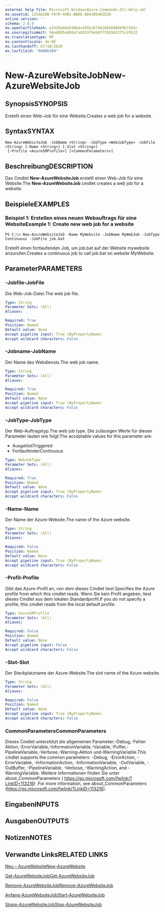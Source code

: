 ```yaml
---
external help file: Microsoft.WindowsAzure.Commands.dll-Help.xml
ms.assetid: 1254A28B-F670-44B2-BB0E-BD41B9483E3A
online version: ''
schema: 2.0.0
ms.openlocfilehash: e1910a0da546bdc4d5b167d82685608669b7565c
ms.sourcegitcommit: 56ed085a868afa8263f8eb0f755b5822f5c29532
ms.translationtype: MT
ms.contentlocale: de-DE
ms.lasthandoff: 07/18/2020
ms.locfileid: "94006389"
---
```

# <span data-ttu-id="66aaa-101">New-AzureWebsiteJob</span><span class="sxs-lookup"><span data-stu-id="66aaa-101">New-AzureWebsiteJob</span></span>

## <span data-ttu-id="66aaa-102">Synopsis</span><span class="sxs-lookup"><span data-stu-id="66aaa-102">SYNOPSIS</span></span>
<span data-ttu-id="66aaa-103">Erstellt einen Web-Job für eine Website.</span><span class="sxs-lookup"><span data-stu-id="66aaa-103">Creates a web job for a website.</span></span>

## <span data-ttu-id="66aaa-104">Syntax</span><span class="sxs-lookup"><span data-stu-id="66aaa-104">SYNTAX</span></span>

```
New-AzureWebsiteJob -JobName <String> -JobType <WebJobType> -JobFile <String> [-Name <String>] [-Slot <String>]
 [-Profile <AzureSMProfile>] [<CommonParameters>]
```

## <span data-ttu-id="66aaa-105">Beschreibung</span><span class="sxs-lookup"><span data-stu-id="66aaa-105">DESCRIPTION</span></span>
<span data-ttu-id="66aaa-106">Das Cmdlet **New-AzureWebsiteJob** erstellt einen Web-Job für eine Website.</span><span class="sxs-lookup"><span data-stu-id="66aaa-106">The **New-AzureWebsiteJob** cmdlet creates a web job for a website.</span></span>

## <span data-ttu-id="66aaa-107">Beispiele</span><span class="sxs-lookup"><span data-stu-id="66aaa-107">EXAMPLES</span></span>

### <span data-ttu-id="66aaa-108">Beispiel 1: Erstellen eines neuen Webauftrags für eine Website</span><span class="sxs-lookup"><span data-stu-id="66aaa-108">Example 1: Create new web job for a website</span></span>
```
PS C:\> New-AzureWebsiteJob -Name MyWebsite -JobName MyWebJob -JobType Continuous -JobFile job.bat
```

<span data-ttu-id="66aaa-109">Erstellt einen fortlaufenden Job, um job.bat auf der Website mywebsite anzurufen.</span><span class="sxs-lookup"><span data-stu-id="66aaa-109">Creates a continuous job to call job.bat on website MyWebsite.</span></span>

## <span data-ttu-id="66aaa-110">Parameter</span><span class="sxs-lookup"><span data-stu-id="66aaa-110">PARAMETERS</span></span>

### <span data-ttu-id="66aaa-111">-Jobfile</span><span class="sxs-lookup"><span data-stu-id="66aaa-111">-JobFile</span></span>
<span data-ttu-id="66aaa-112">Die Web-Job-Datei.</span><span class="sxs-lookup"><span data-stu-id="66aaa-112">The web job file.</span></span>

```yaml
Type: String
Parameter Sets: (All)
Aliases: 

Required: True
Position: Named
Default value: None
Accept pipeline input: True (ByPropertyName)
Accept wildcard characters: False
```

### <span data-ttu-id="66aaa-113">-Jobname</span><span class="sxs-lookup"><span data-stu-id="66aaa-113">-JobName</span></span>
<span data-ttu-id="66aaa-114">Der Name des Webdiensts.</span><span class="sxs-lookup"><span data-stu-id="66aaa-114">The web job name.</span></span>

```yaml
Type: String
Parameter Sets: (All)
Aliases: 

Required: True
Position: Named
Default value: None
Accept pipeline input: True (ByPropertyName)
Accept wildcard characters: False
```

### <span data-ttu-id="66aaa-115">-JobType</span><span class="sxs-lookup"><span data-stu-id="66aaa-115">-JobType</span></span>
<span data-ttu-id="66aaa-116">Der Web-Auftragstyp.</span><span class="sxs-lookup"><span data-stu-id="66aaa-116">The web job type.</span></span>
<span data-ttu-id="66aaa-117">Die zulässigen Werte für diesen Parameter lauten wie folgt:</span><span class="sxs-lookup"><span data-stu-id="66aaa-117">The acceptable values for this parameter are:</span></span>

- <span data-ttu-id="66aaa-118">Ausgelöst</span><span class="sxs-lookup"><span data-stu-id="66aaa-118">Triggered</span></span> 
- <span data-ttu-id="66aaa-119">Fortlaufender</span><span class="sxs-lookup"><span data-stu-id="66aaa-119">Continuous</span></span>

```yaml
Type: WebJobType
Parameter Sets: (All)
Aliases: 

Required: True
Position: Named
Default value: None
Accept pipeline input: True (ByPropertyName)
Accept wildcard characters: False
```

### <span data-ttu-id="66aaa-120">-Name</span><span class="sxs-lookup"><span data-stu-id="66aaa-120">-Name</span></span>
<span data-ttu-id="66aaa-121">Der Name der Azure-Website.</span><span class="sxs-lookup"><span data-stu-id="66aaa-121">The name of the Azure website.</span></span>

```yaml
Type: String
Parameter Sets: (All)
Aliases: 

Required: False
Position: Named
Default value: None
Accept pipeline input: True (ByPropertyName)
Accept wildcard characters: False
```

### <span data-ttu-id="66aaa-122">-Profil</span><span class="sxs-lookup"><span data-stu-id="66aaa-122">-Profile</span></span>
<span data-ttu-id="66aaa-123">Gibt das Azure-Profil an, von dem dieses Cmdlet liest.</span><span class="sxs-lookup"><span data-stu-id="66aaa-123">Specifies the Azure profile from which this cmdlet reads.</span></span>
<span data-ttu-id="66aaa-124">Wenn Sie kein Profil angeben, liest dieses Cmdlet aus dem lokalen Standardprofil.</span><span class="sxs-lookup"><span data-stu-id="66aaa-124">If you do not specify a profile, this cmdlet reads from the local default profile.</span></span>

```yaml
Type: AzureSMProfile
Parameter Sets: (All)
Aliases: 

Required: False
Position: Named
Default value: None
Accept pipeline input: False
Accept wildcard characters: False
```

### <span data-ttu-id="66aaa-125">-Slot</span><span class="sxs-lookup"><span data-stu-id="66aaa-125">-Slot</span></span>
<span data-ttu-id="66aaa-126">Der Steckplatzname der Azure-Website.</span><span class="sxs-lookup"><span data-stu-id="66aaa-126">The slot name of the Azure website.</span></span>

```yaml
Type: String
Parameter Sets: (All)
Aliases: 

Required: False
Position: Named
Default value: None
Accept pipeline input: True (ByPropertyName)
Accept wildcard characters: False
```

### <span data-ttu-id="66aaa-127">CommonParameters</span><span class="sxs-lookup"><span data-stu-id="66aaa-127">CommonParameters</span></span>
<span data-ttu-id="66aaa-128">Dieses Cmdlet unterstützt die allgemeinen Parameter:-Debug,-Fehler Aktion,-ErrorVariable,-InformationVariable,-Variable,-Puffer,-PipelineVariable,-Verbose,-Warning-Aktion und-WarningVariable.</span><span class="sxs-lookup"><span data-stu-id="66aaa-128">This cmdlet supports the common parameters: -Debug, -ErrorAction, -ErrorVariable, -InformationAction, -InformationVariable, -OutVariable, -OutBuffer, -PipelineVariable, -Verbose, -WarningAction, and -WarningVariable.</span></span> <span data-ttu-id="66aaa-129">Weitere Informationen finden Sie unter about_CommonParameters ( https://go.microsoft.com/fwlink/?LinkID=113216) .</span><span class="sxs-lookup"><span data-stu-id="66aaa-129">For more information, see about_CommonParameters (https://go.microsoft.com/fwlink/?LinkID=113216).</span></span>

## <span data-ttu-id="66aaa-130">Eingaben</span><span class="sxs-lookup"><span data-stu-id="66aaa-130">INPUTS</span></span>

## <span data-ttu-id="66aaa-131">Ausgaben</span><span class="sxs-lookup"><span data-stu-id="66aaa-131">OUTPUTS</span></span>

## <span data-ttu-id="66aaa-132">Notizen</span><span class="sxs-lookup"><span data-stu-id="66aaa-132">NOTES</span></span>

## <span data-ttu-id="66aaa-133">Verwandte Links</span><span class="sxs-lookup"><span data-stu-id="66aaa-133">RELATED LINKS</span></span>

[<span data-ttu-id="66aaa-134">Neu – AzureWebsite</span><span class="sxs-lookup"><span data-stu-id="66aaa-134">New-AzureWebsite</span></span>](./New-AzureWebsite.md)

[<span data-ttu-id="66aaa-135">Get-AzureWebsiteJob</span><span class="sxs-lookup"><span data-stu-id="66aaa-135">Get-AzureWebsiteJob</span></span>](./Get-AzureWebsiteJob.md)

[<span data-ttu-id="66aaa-136">Remove-AzureWebsiteJob</span><span class="sxs-lookup"><span data-stu-id="66aaa-136">Remove-AzureWebsiteJob</span></span>](./Remove-AzureWebsiteJob.md)

[<span data-ttu-id="66aaa-137">Anfang-AzureWebsiteJob</span><span class="sxs-lookup"><span data-stu-id="66aaa-137">Start-AzureWebsiteJob</span></span>](./Start-AzureWebsiteJob.md)

[<span data-ttu-id="66aaa-138">Stopp-AzureWebsiteJob</span><span class="sxs-lookup"><span data-stu-id="66aaa-138">Stop-AzureWebsiteJob</span></span>](./Stop-AzureWebsiteJob.md)


